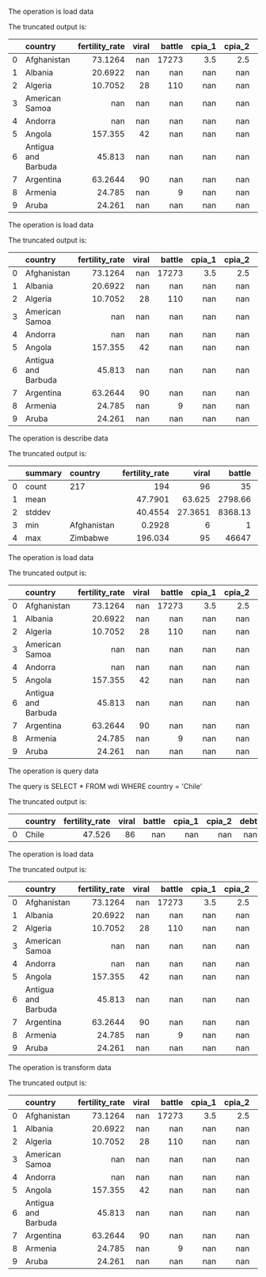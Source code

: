 The operation is load data

The truncated output is: 

|    | country             |   fertility_rate |   viral |   battle |   cpia_1 |   cpia_2 |   debt |
|---:|:--------------------|-----------------:|--------:|---------:|---------:|---------:|-------:|
|  0 | Afghanistan         |          73.1264 |     nan |    17273 |      3.5 |      2.5 |      3 |
|  1 | Albania             |          20.6922 |     nan |      nan |    nan   |    nan   |    nan |
|  2 | Algeria             |          10.7052 |      28 |      110 |    nan   |    nan   |    nan |
|  3 | American Samoa      |         nan      |     nan |      nan |    nan   |    nan   |    nan |
|  4 | Andorra             |         nan      |     nan |      nan |    nan   |    nan   |    nan |
|  5 | Angola              |         157.355  |      42 |      nan |    nan   |    nan   |    nan |
|  6 | Antigua and Barbuda |          45.813  |     nan |      nan |    nan   |    nan   |    nan |
|  7 | Argentina           |          63.2644 |      90 |      nan |    nan   |    nan   |    nan |
|  8 | Armenia             |          24.785  |     nan |        9 |    nan   |    nan   |    nan |
|  9 | Aruba               |          24.261  |     nan |      nan |    nan   |    nan   |    nan |

The operation is load data

The truncated output is: 

|    | country             |   fertility_rate |   viral |   battle |   cpia_1 |   cpia_2 |   debt |
|---:|:--------------------|-----------------:|--------:|---------:|---------:|---------:|-------:|
|  0 | Afghanistan         |          73.1264 |     nan |    17273 |      3.5 |      2.5 |      3 |
|  1 | Albania             |          20.6922 |     nan |      nan |    nan   |    nan   |    nan |
|  2 | Algeria             |          10.7052 |      28 |      110 |    nan   |    nan   |    nan |
|  3 | American Samoa      |         nan      |     nan |      nan |    nan   |    nan   |    nan |
|  4 | Andorra             |         nan      |     nan |      nan |    nan   |    nan   |    nan |
|  5 | Angola              |         157.355  |      42 |      nan |    nan   |    nan   |    nan |
|  6 | Antigua and Barbuda |          45.813  |     nan |      nan |    nan   |    nan   |    nan |
|  7 | Argentina           |          63.2644 |      90 |      nan |    nan   |    nan   |    nan |
|  8 | Armenia             |          24.785  |     nan |        9 |    nan   |    nan   |    nan |
|  9 | Aruba               |          24.261  |     nan |      nan |    nan   |    nan   |    nan |

The operation is describe data

The truncated output is: 

|    | summary   | country     |   fertility_rate |   viral |   battle |    cpia_1 |   cpia_2 |      debt |
|---:|:----------|:------------|-----------------:|--------:|---------:|----------:|---------:|----------:|
|  0 | count     | 217         |         194      | 96      |    35    | 76        | 76       | 76        |
|  1 | mean      |             |          47.7901 | 63.625  |  2798.66 |  3.59868  |  3.10526 |  3.34211  |
|  2 | stddev    |             |          40.4554 | 27.3651 |  8368.13 |  0.547843 |  0.61273 |  0.813267 |
|  3 | min       | Afghanistan |           0.2928 |  6      |     1    |  2.5      |  1.5     |  1        |
|  4 | max       | Zimbabwe    |         196.034  | 95      | 46647    |  4.5      |  4.5     |  4.5      |

The operation is load data

The truncated output is: 

|    | country             |   fertility_rate |   viral |   battle |   cpia_1 |   cpia_2 |   debt |
|---:|:--------------------|-----------------:|--------:|---------:|---------:|---------:|-------:|
|  0 | Afghanistan         |          73.1264 |     nan |    17273 |      3.5 |      2.5 |      3 |
|  1 | Albania             |          20.6922 |     nan |      nan |    nan   |    nan   |    nan |
|  2 | Algeria             |          10.7052 |      28 |      110 |    nan   |    nan   |    nan |
|  3 | American Samoa      |         nan      |     nan |      nan |    nan   |    nan   |    nan |
|  4 | Andorra             |         nan      |     nan |      nan |    nan   |    nan   |    nan |
|  5 | Angola              |         157.355  |      42 |      nan |    nan   |    nan   |    nan |
|  6 | Antigua and Barbuda |          45.813  |     nan |      nan |    nan   |    nan   |    nan |
|  7 | Argentina           |          63.2644 |      90 |      nan |    nan   |    nan   |    nan |
|  8 | Armenia             |          24.785  |     nan |        9 |    nan   |    nan   |    nan |
|  9 | Aruba               |          24.261  |     nan |      nan |    nan   |    nan   |    nan |

The operation is query data

The query is SELECT * FROM wdi WHERE country = 'Chile'

The truncated output is: 

|    | country   |   fertility_rate |   viral |   battle |   cpia_1 |   cpia_2 |   debt |
|---:|:----------|-----------------:|--------:|---------:|---------:|---------:|-------:|
|  0 | Chile     |           47.526 |      86 |      nan |      nan |      nan |    nan |

The operation is load data

The truncated output is: 

|    | country             |   fertility_rate |   viral |   battle |   cpia_1 |   cpia_2 |   debt |
|---:|:--------------------|-----------------:|--------:|---------:|---------:|---------:|-------:|
|  0 | Afghanistan         |          73.1264 |     nan |    17273 |      3.5 |      2.5 |      3 |
|  1 | Albania             |          20.6922 |     nan |      nan |    nan   |    nan   |    nan |
|  2 | Algeria             |          10.7052 |      28 |      110 |    nan   |    nan   |    nan |
|  3 | American Samoa      |         nan      |     nan |      nan |    nan   |    nan   |    nan |
|  4 | Andorra             |         nan      |     nan |      nan |    nan   |    nan   |    nan |
|  5 | Angola              |         157.355  |      42 |      nan |    nan   |    nan   |    nan |
|  6 | Antigua and Barbuda |          45.813  |     nan |      nan |    nan   |    nan   |    nan |
|  7 | Argentina           |          63.2644 |      90 |      nan |    nan   |    nan   |    nan |
|  8 | Armenia             |          24.785  |     nan |        9 |    nan   |    nan   |    nan |
|  9 | Aruba               |          24.261  |     nan |      nan |    nan   |    nan   |    nan |

The operation is transform data

The truncated output is: 

|    | country             |   fertility_rate |   viral |   battle |   cpia_1 |   cpia_2 |   debt | Country_Category   |
|---:|:--------------------|-----------------:|--------:|---------:|---------:|---------:|-------:|:-------------------|
|  0 | Afghanistan         |          73.1264 |     nan |    17273 |      3.5 |      2.5 |      3 | Other              |
|  1 | Albania             |          20.6922 |     nan |      nan |    nan   |    nan   |    nan | Other              |
|  2 | Algeria             |          10.7052 |      28 |      110 |    nan   |    nan   |    nan | Other              |
|  3 | American Samoa      |         nan      |     nan |      nan |    nan   |    nan   |    nan | Other              |
|  4 | Andorra             |         nan      |     nan |      nan |    nan   |    nan   |    nan | Other              |
|  5 | Angola              |         157.355  |      42 |      nan |    nan   |    nan   |    nan | Other              |
|  6 | Antigua and Barbuda |          45.813  |     nan |      nan |    nan   |    nan   |    nan | Other              |
|  7 | Argentina           |          63.2644 |      90 |      nan |    nan   |    nan   |    nan | South America      |
|  8 | Armenia             |          24.785  |     nan |        9 |    nan   |    nan   |    nan | Other              |
|  9 | Aruba               |          24.261  |     nan |      nan |    nan   |    nan   |    nan | Other              |

